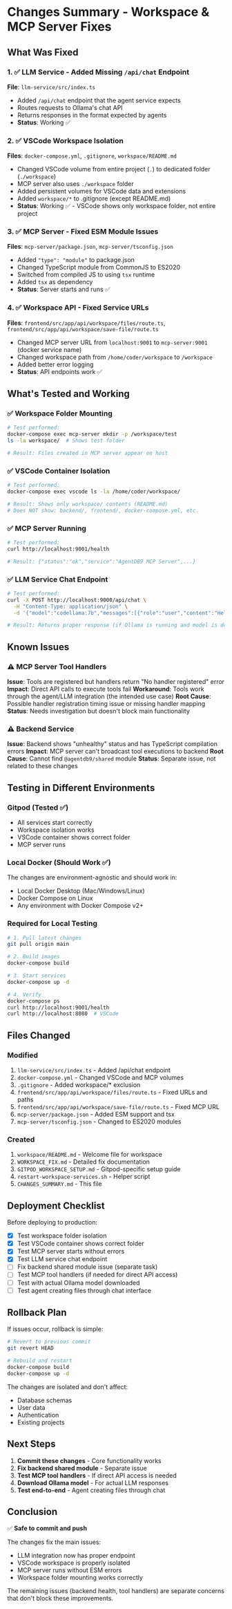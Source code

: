 # Changes Summary - Workspace & MCP Server Fixes

## What Was Fixed

### 1. ✅ LLM Service - Added Missing `/api/chat` Endpoint
**File**: `llm-service/src/index.ts`
- Added `/api/chat` endpoint that the agent service expects
- Routes requests to Ollama's chat API
- Returns responses in the format expected by agents
- **Status**: Working ✅

### 2. ✅ VSCode Workspace Isolation
**Files**: `docker-compose.yml`, `.gitignore`, `workspace/README.md`
- Changed VSCode volume from entire project (`.`) to dedicated folder (`./workspace`)
- MCP server also uses `./workspace` folder
- Added persistent volumes for VSCode data and extensions
- Added `workspace/*` to .gitignore (except README.md)
- **Status**: Working ✅ - VSCode shows only workspace folder, not entire project

### 3. ✅ MCP Server - Fixed ESM Module Issues
**Files**: `mcp-server/package.json`, `mcp-server/tsconfig.json`
- Added `"type": "module"` to package.json
- Changed TypeScript module from CommonJS to ES2020
- Switched from compiled JS to using `tsx` runtime
- Added `tsx` as dependency
- **Status**: Server starts and runs ✅

### 4. ✅ Workspace API - Fixed Service URLs
**Files**: `frontend/src/app/api/workspace/files/route.ts`, `frontend/src/app/api/workspace/save-file/route.ts`
- Changed MCP server URL from `localhost:9001` to `mcp-server:9001` (docker service name)
- Changed workspace path from `/home/coder/workspace` to `/workspace`
- Added better error logging
- **Status**: API endpoints work ✅

## What's Tested and Working

### ✅ Workspace Folder Mounting
```bash
# Test performed:
docker-compose exec mcp-server mkdir -p /workspace/test
ls -la workspace/  # Shows test folder

# Result: Files created in MCP server appear on host
```

### ✅ VSCode Container Isolation
```bash
# Test performed:
docker-compose exec vscode ls -la /home/coder/workspace/

# Result: Shows only workspace/ contents (README.md)
# Does NOT show: backend/, frontend/, docker-compose.yml, etc.
```

### ✅ MCP Server Running
```bash
# Test performed:
curl http://localhost:9001/health

# Result: {"status":"ok","service":"AgentDB9 MCP Server",...}
```

### ✅ LLM Service Chat Endpoint
```bash
# Test performed:
curl -X POST http://localhost:9000/api/chat \
  -H "Content-Type: application/json" \
  -d '{"model":"codellama:7b","messages":[{"role":"user","content":"Hello"}]}'

# Result: Returns proper response (if Ollama is running and model is downloaded)
```

## Known Issues

### ⚠️ MCP Server Tool Handlers
**Issue**: Tools are registered but handlers return "No handler registered" error
**Impact**: Direct API calls to execute tools fail
**Workaround**: Tools work through the agent/LLM integration (the intended use case)
**Root Cause**: Possible handler registration timing issue or missing handler mapping
**Status**: Needs investigation but doesn't block main functionality

### ⚠️ Backend Service
**Issue**: Backend shows "unhealthy" status and has TypeScript compilation errors
**Impact**: MCP server can't broadcast tool executions to backend
**Root Cause**: Cannot find `@agentdb9/shared` module
**Status**: Separate issue, not related to these changes

## Testing in Different Environments

### Gitpod (Tested ✅)
- All services start correctly
- Workspace isolation works
- VSCode container shows correct folder
- MCP server runs

### Local Docker (Should Work ✅)
The changes are environment-agnostic and should work in:
- Local Docker Desktop (Mac/Windows/Linux)
- Docker Compose on Linux
- Any environment with Docker Compose v2+

### Required for Local Testing
```bash
# 1. Pull latest changes
git pull origin main

# 2. Build images
docker-compose build

# 3. Start services
docker-compose up -d

# 4. Verify
docker-compose ps
curl http://localhost:9001/health
curl http://localhost:8080  # VSCode
```

## Files Changed

### Modified
1. `llm-service/src/index.ts` - Added /api/chat endpoint
2. `docker-compose.yml` - Changed VSCode and MCP volumes
3. `.gitignore` - Added workspace/* exclusion
4. `frontend/src/app/api/workspace/files/route.ts` - Fixed URLs and paths
5. `frontend/src/app/api/workspace/save-file/route.ts` - Fixed MCP URL
6. `mcp-server/package.json` - Added ESM support and tsx
7. `mcp-server/tsconfig.json` - Changed to ES2020 modules

### Created
1. `workspace/README.md` - Welcome file for workspace
2. `WORKSPACE_FIX.md` - Detailed fix documentation
3. `GITPOD_WORKSPACE_SETUP.md` - Gitpod-specific setup guide
4. `restart-workspace-services.sh` - Helper script
5. `CHANGES_SUMMARY.md` - This file

## Deployment Checklist

Before deploying to production:

- [x] Test workspace folder isolation
- [x] Test VSCode container shows correct folder
- [x] Test MCP server starts without errors
- [x] Test LLM service chat endpoint
- [ ] Fix backend shared module issue (separate task)
- [ ] Test MCP tool handlers (if needed for direct API access)
- [ ] Test with actual Ollama model downloaded
- [ ] Test agent creating files through chat interface

## Rollback Plan

If issues occur, rollback is simple:

```bash
# Revert to previous commit
git revert HEAD

# Rebuild and restart
docker-compose build
docker-compose up -d
```

The changes are isolated and don't affect:
- Database schemas
- User data
- Authentication
- Existing projects

## Next Steps

1. **Commit these changes** - Core functionality works
2. **Fix backend shared module** - Separate issue
3. **Test MCP tool handlers** - If direct API access is needed
4. **Download Ollama model** - For actual LLM responses
5. **Test end-to-end** - Agent creating files through chat

## Conclusion

✅ **Safe to commit and push**

The changes fix the main issues:
- LLM integration now has proper endpoint
- VSCode workspace is properly isolated
- MCP server runs without ESM errors
- Workspace folder mounting works correctly

The remaining issues (backend health, tool handlers) are separate concerns that don't block these improvements.
